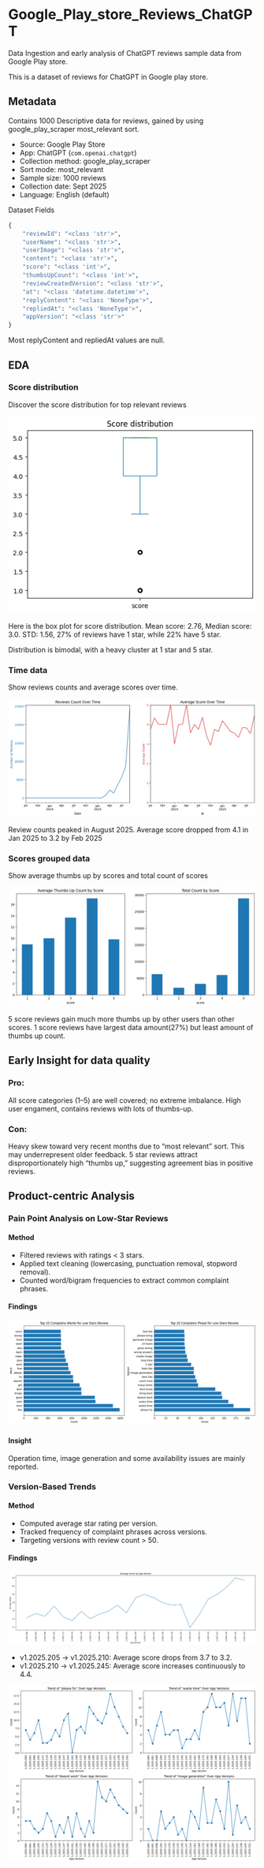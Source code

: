 # Google_Play_store_Reviews_ChatGPT
Data Ingestion and early analysis of ChatGPT reviews sample data from Google Play store.

This is a dataset of reviews for ChatGPT in Google play store.

## Metadata
Contains 1000 Descriptive data for reviews, gained by using google_play_scraper most_relevant sort.

- Source: Google Play Store
- App: ChatGPT (`com.openai.chatgpt`)
- Collection method: google_play_scraper
- Sort mode: most_relevant
- Sample size: 1000 reviews
- Collection date: Sept 2025
- Language: English (default)

Dataset Fields
```python
{
    "reviewId": "<class 'str'>",
    "userName": "<class 'str'>",
    "userImage": "<class 'str'>",
    "content": "<class 'str'>",
    "score": "<class 'int'>",
    "thumbsUpCount": "<class 'int'>",
    "reviewCreatedVersion": "<class 'str'>",
    "at": "<class 'datetime.datetime'>",
    "replyContent": "<class 'NoneType'>",
    "repliedAt": "<class 'NoneType'>",
    "appVersion": "<class 'str'>"
}
```
Most replyContent and repliedAt values are null.

## EDA

### Score distribution
Discover the score distribution for top relevant reviews

![g1](score_distribution.png?v=2025-09-10)

Here is the box plot for score distribution. Mean score: 2.76, Median score: 3.0. STD: 1.56, 27% of reviews have 1 star, while 22% have 5 star.

Distribution is bimodal, with a heavy cluster at 1 star and 5 star.

### Time data
Show reviews counts and average scores over time.

![g2](time_data.png?v=2025-09-10)

Review counts peaked in August 2025. Average score dropped from 4.1 in Jan 2025 to 3.2 by Feb 2025

### Scores grouped data
Show average thumbs up by scores and total count of scores

![g3](score_thumbs_up_count.png?v=2025-09-10)

5 score reviews gain much more thumbs up by other users than other scores.
1 score reviews have largest data amount(27%) but least amount of thumbs up count.

## Early Insight for data quality
### Pro:
All score categories (1–5) are well covered; no extreme imbalance.
High user engament, contains reviews with lots of thumbs-up.

### Con:
Heavy skew toward very recent months due to “most relevant” sort. This may underrepresent older feedback.
5 star reviews attract disproportionately high “thumbs up,” suggesting agreement bias in positive reviews.

## Product-centric Analysis
### Pain Point Analysis on Low-Star Reviews
#### Method
- Filtered reviews with ratings < 3 stars.
- Applied text cleaning (lowercasing, punctuation removal, stopword removal).
- Counted word/bigram frequencies to extract common complaint phrases.

#### Findings
![g4](complaints_words.png)

#### Insight
Operation time, image generation and some availability issues are mainly reported.

### Version-Based Trends
#### Method
- Computed average star rating per version.
- Tracked frequency of complaint phrases across versions.
- Targeting versions with review count > 50.

#### Findings
![g5](version_score.png)
- v1.2025.205 -> v1.2025.210: Average score drops from 3.7 to 3.2.
- v1.2025.210 -> v1.2025.245: Average score increases continuously to 4.4.

![g6](complaints_trend.png)
